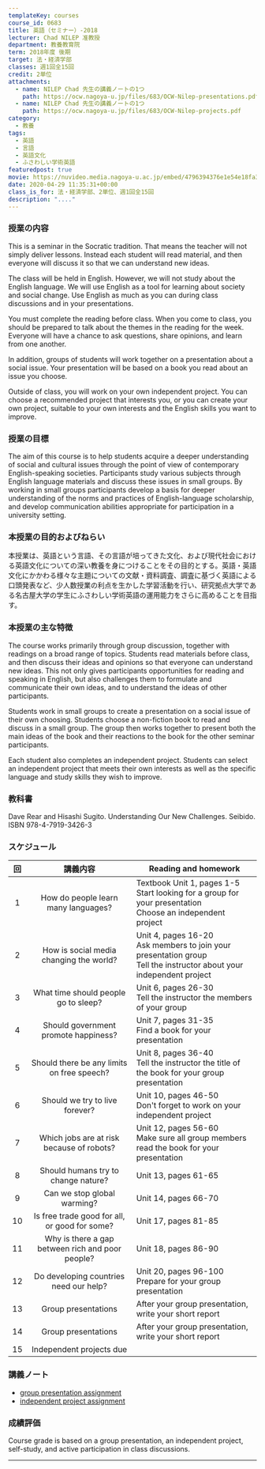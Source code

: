 ```yaml
---
templateKey: courses
course_id: 0683
title: 英語（セミナー）-2018
lecturer: Chad NILEP 准教授
department: 教養教育院
term: 2018年度 後期
target: 法・経済学部
classes: 週1回全15回
credit: 2単位
attachments:
  - name: NILEP Chad 先生の講義ノートの1つ
    path: https://ocw.nagoya-u.jp/files/683/OCW-Nilep-presentations.pdf
  - name: NILEP Chad 先生の講義ノートの1つ
    path: https://ocw.nagoya-u.jp/files/683/OCW-Nilep-projects.pdf
category:
  - 教養
tags:
  - 英語
  - 言語
  - 英語文化
  - ふさわしい学術英語
featuredpost: true
movie: https://nuvideo.media.nagoya-u.ac.jp/embed/4796394376e1e54e18fa31eaf98e08b0c2278488
date: 2020-04-29 11:35:31+00:00
class_is_for: 法・経済学部、2単位、週1回全15回
description: "...."
---
```


### 授業の内容

This is a seminar in the Socratic tradition. That means the teacher will not simply deliver lessons. Instead each student will read material, and then everyone will discuss it so that we can understand new ideas.

The class will be held in English. However, we will not study about the English language. We will use English as a tool for learning about society and social change. Use English as much as you can during class discussions and in your presentations.

You must complete the reading before class. When you come to class, you should be prepared to talk about the themes in the reading for the week. Everyone will have a chance to ask questions, share opinions, and learn from one another.

In addition, groups of students will work together on a presentation about a social issue. Your presentation will be based on a book you read about an issue you choose.

Outside of class, you will work on your own independent project. You can choose a recommended project that interests you, or you can create your own project, suitable to your own interests and the English skills you want to improve.

### 授業の目標

The aim of this course is to help students acquire a deeper understanding of social and cultural issues through the point of view of contemporary English-speaking societies. Participants study various subjects through English language materials and discuss these issues in small groups. By working in small groups participants develop a basis for deeper understanding of the norms and practices of English-language scholarship, and develop communication abilities appropriate for participation in a university setting.

### 本授業の目的およびねらい

本授業は、英語という言語、その言語が培ってきた文化、および現代社会における英語文化についての深い教養を身につけることをその目的とする。英語・英語文化にかかわる様々な主題についての文献・資料調査、調査に基づく英語による口頭発表など、少人数授業の利点を生かした学習活動を行い、研究拠点大学である名古屋大学の学生にふさわしい学術英語の運用能力をさらに高めることを目指す。

### 本授業の主な特徴

The course works primarily through group discussion, together with readings on a broad range of topics. Students read materials before class, and then discuss their ideas and opinions so that everyone can understand new ideas. This not only gives participants opportunities for reading and speaking in English, but also challenges them to formulate and communicate their own ideas, and to understand the ideas of other participants.

Students work in small groups to create a presentation on a social issue of their own choosing. Students choose a non-fiction book to read and discuss in a small group. The group then works together to present both the main ideas of the book and their reactions to the book for the other seminar participants.

Each student also completes an independent project. Students can select an independent project that meets their own interests as well as the specific language and study skills they wish to improve.

### 教科書

Dave Rear and Hisashi Sugito. Understanding Our New Challenges. Seibido. ISBN 978-4-7919-3426-3

### スケジュール

| 回  |                     講義内容                     | Reading and homework                                                                                                     |
| :-: | :----------------------------------------------: | ------------------------------------------------------------------------------------------------------------------------ |
|  1  |       How do people learn many languages?        | Textbook Unit 1, pages 1-5<br>Start looking for a group for your presentation<br>Choose an independent project           |
|  2  |     How is social media changing the world?      | Unit 4, pages 16-20<br>Ask members to join your presentation group<br>Tell the instructor about your independent project |
|  3  |       What time should people go to sleep?       | Unit 6, pages 26-30<br>Tell the instructor the members of your group                                                     |
|  4  |       Should government promote happiness?       | Unit 7, pages 31-35<br>Find a book for your presentation                                                                 |
|  5  |    Should there be any limits on free speech?    | Unit 8, pages 36-40<br>Tell the instructor the title of the book for your group presentation                             |
|  6  |          Should we try to live forever?          | Unit 10, pages 46-50<br>Don't forget to work on your independent project                                                 |
|  7  |    Which jobs are at risk because of robots?     | Unit 12, pages 56-60<br>Make sure all group members read the book for your presentation                                  |
|  8  |       Should humans try to change nature?        | Unit 13, pages 61-65                                                                                                     |
|  9  |           Can we stop global warming?            | Unit 14, pages 66-70                                                                                                     |
| 10  |  Is free trade good for all, or good for some?   | Unit 17, pages 81-85                                                                                                     |
| 11  | Why is there a gap between rich and poor people? | Unit 18, pages 86-90                                                                                                     |
| 12  |      Do developing countries need our help?      | Unit 20, pages 96-100<br>Prepare for your group presentation                                                             |
| 13  |               Group presentations                | After your group presentation, write your short report                                                                   |
| 14  |               Group presentations                | After your group presentation, write your short report                                                                   |
| 15  |             Independent projects due             | &nbsp;                                                                                                                   |

### 講義ノート

- [group presentation assignment](https://ocw.nagoya-u.jp/files/683/OCW-Nilep-presentations.pdf)
- [independent project assignment](https://ocw.nagoya-u.jp/files/683/OCW-Nilep-projects.pdf)

### 成績評価

Course grade is based on a group presentation, an independent project, self-study, and active participation in class discussions.

---
